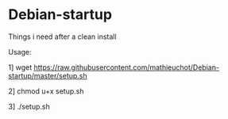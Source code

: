 # Debian-startup
Things i need after a clean install 

Usage: 

1]   wget https://raw.githubusercontent.com/mathieuchot/Debian-startup/master/setup.sh

2]   chmod u+x setup.sh

3]   ./setup.sh
